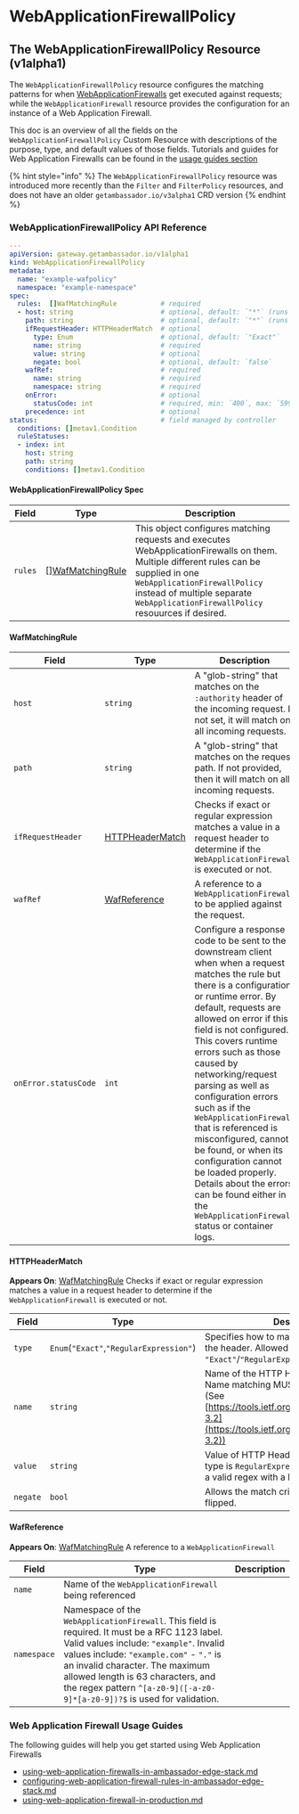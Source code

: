 # WebApplicationFirewallPolicy

## The WebApplicationFirewallPolicy Resource (v1alpha1)

The `WebApplicationFirewallPolicy` resource configures the matching patterns for when [WebApplicationFirewalls](webapplicationfirewall.md) get executed against requests; while the `WebApplicationFirewall` resource provides the configuration for an instance of a Web Application Firewall.

This doc is an overview of all the fields on the `WebApplicationFirewallPolicy` Custom Resource with descriptions of the purpose, type, and default values of those fields. Tutorials and guides for Web Application Firewalls can be found in the [usage guides section](webapplicationfirewallpolicy.md#web-application-firewall-usage-guides)

{% hint style="info" %}
The `WebApplicationFirewallPolicy` resource was introduced more recently than the `Filter` and `FilterPolicy` resources, and does not have an older `getambassador.io/v3alpha1` CRD version
{% endhint %}

### WebApplicationFirewallPolicy API Reference

```yaml
---
apiVersion: gateway.getambassador.io/v1alpha1
kind: WebApplicationFirewallPolicy
metadata:
  name: "example-wafpolicy"
  namespace: "example-namespace"
spec:
  rules:  []WafMatchingRule           # required
  - host: string                      # optional, default: `"*"` (runs on all hosts)
    path: string                      # optional, default: `"*"` (runs on all paths)
    ifRequestHeader: HTTPHeaderMatch  # optional
      type: Enum                      # optional, default: `"Exact"`
      name: string                    # required
      value: string                   # optional
      negate: bool                    # optional, default: `false`
    wafRef:                           # required
      name: string                    # required
      namespace: string               # required
    onError:                          # optional
      statusCode: int                 # required, min: `400`, max: `599`
    precedence: int                   # optional
status:                               # field managed by controller
  conditions: []metav1.Condition
  ruleStatuses:
  - index: int
    host: string
    path: string
    conditions: []metav1.Condition
```

#### WebApplicationFirewallPolicy Spec

| **Field** | **Type**                                                              | **Description**                                                                                                                                                                                                                                          |
| --------- | --------------------------------------------------------------------- | -------------------------------------------------------------------------------------------------------------------------------------------------------------------------------------------------------------------------------------------------------- |
| `rules`   | \[][WafMatchingRule](webapplicationfirewallpolicy.md#wafmatchingrule) | This object configures matching requests and executes WebApplicationFirewalls on them. Multiple different rules can be supplied in one `WebApplicationFirewallPolicy` instead of multiple separate `WebApplicationFirewallPolicy` resouurces if desired. |

#### WafMatchingRule

| **Field**            | **Type**                                                           | **Description**                                                                                                                                                                                                                                                                                                                                                                                                                                                                                                                                                                                      |
| -------------------- | ------------------------------------------------------------------ | ---------------------------------------------------------------------------------------------------------------------------------------------------------------------------------------------------------------------------------------------------------------------------------------------------------------------------------------------------------------------------------------------------------------------------------------------------------------------------------------------------------------------------------------------------------------------------------------------------- |
| `host`               | `string`                                                           | A "glob-string" that matches on the `:authority` header of the incoming request. If not set, it will match on all incoming requests.                                                                                                                                                                                                                                                                                                                                                                                                                                                                 |
| `path`               | `string`                                                           | A "glob-string" that matches on the request path. If not provided, then it will match on all incoming requests.                                                                                                                                                                                                                                                                                                                                                                                                                                                                                      |
| `ifRequestHeader`    | [HTTPHeaderMatch](webapplicationfirewallpolicy.md#httpheadermatch) | Checks if exact or regular expression matches a value in a request header to determine if the `WebApplicationFirewall` is executed or not.                                                                                                                                                                                                                                                                                                                                                                                                                                                           |
| `wafRef`             | [WafReference](webapplicationfirewallpolicy.md#wafreference)       | A reference to a `WebApplicationFirewall` to be applied against the request.                                                                                                                                                                                                                                                                                                                                                                                                                                                                                                                         |
| `onError.statusCode` | `int`                                                              | Configure a response code to be sent to the downstream client when when a request matches the rule but there is a configuration or runtime error. By default, requests are allowed on error if this field is not configured. This covers runtime errors such as those caused by networking/request parsing as well as configuration errors such as if the `WebApplicationFirewall` that is referenced is misconfigured, cannot be found, or when its configuration cannot be loaded properly. Details about the errors can be found either in the `WebApplicationFirewall` status or container logs. |

#### HTTPHeaderMatch

**Appears On**: [WafMatchingRule](webapplicationfirewallpolicy.md#wafmatchingrule) Checks if exact or regular expression matches a value in a request header to determine if the `WebApplicationFirewall` is executed or not.

| **Field** | **Type**                                | **Description**                                                                                                                                                                         |
| --------- | --------------------------------------- | --------------------------------------------------------------------------------------------------------------------------------------------------------------------------------------- |
| `type`    | `Enum`(`"Exact"`,`"RegularExpression"`) | Specifies how to match against the value of the header. Allowed values are `"Exact"`/`"RegularExpression"`.                                                                             |
| `name`    | `string`                                | Name of the HTTP Header to be matched. Name matching MUST be case-insensitive. (See [https://tools.ietf.org/html/rfc7230#section-3.2](https://tools.ietf.org/html/rfc7230#section-3.2)) |
| `value`   | `string`                                | Value of HTTP Header to be matched. If type is `RegularExpression`, then this must be a valid regex with a length of at least 1.                                                        |
| `negate`  | `bool`                                  | Allows the match criteria to be negated or flipped.                                                                                                                                     |

#### WafReference

**Appears On**: [WafMatchingRule](webapplicationfirewallpolicy.md#wafmatchingrule) A reference to a `WebApplicationFirewall`

| **Field**   | **Type**                                                                                                                                                                                                                                                                                                                                 | **Description** |
| ----------- | ---------------------------------------------------------------------------------------------------------------------------------------------------------------------------------------------------------------------------------------------------------------------------------------------------------------------------------------- | --------------- |
| `name`      | Name of the `WebApplicationFirewall` being referenced                                                                                                                                                                                                                                                                                    |                 |
| `namespace` | Namespace of the `WebApplicationFirewall`. This field is required. It must be a RFC 1123 label. Valid values include: `"example"`. Invalid values include: `"example.com"` - `"."` is an invalid character. The maximum allowed length is 63 characters, and the regex pattern `^[a-z0-9]([-a-z0-9]*[a-z0-9])?$` is used for validation. |                 |

### Web Application Firewall Usage Guides

The following guides will help you get started using Web Application Firewalls

* [using-web-application-firewalls-in-ambassador-edge-stack.md](../../edge-stack-user-guide/web-application-firewalls/using-web-application-firewalls-in-ambassador-edge-stack.md "mention")
* [configuring-web-application-firewall-rules-in-ambassador-edge-stack.md](../../edge-stack-user-guide/web-application-firewalls/configuring-web-application-firewall-rules-in-ambassador-edge-stack.md "mention")
* [using-web-application-firewall-in-production.md](../../edge-stack-user-guide/web-application-firewalls/using-web-application-firewall-in-production.md "mention")
